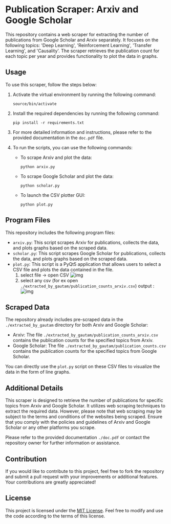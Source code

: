 # Publication Scraper: Arxiv and Google Scholar

This repository contains a web scraper for extracting the number of publications from Google Scholar and Arxiv separately. It focuses on the following topics: 'Deep Learning', 'Reinforcement Learning', 'Transfer Learning', and 'Causality'. The scraper retrieves the publication count for each topic per year and provides functionality to plot the data in graphs.

## Usage

To use this scraper, follow the steps below:

1. Activate the virtual environment by running the following command:

   ```
   source/bin/activate
   ```

2. Install the required dependencies by running the following command:

   ```
   pip install -r requirements.txt
   ```

3. For more detailed information and instructions, please refer to the provided documentation in the `doc.pdf` file.

4. To run the scripts, you can use the following commands:

   - To scrape Arxiv and plot the data:

     ```
     python arxiv.py
     ```

   - To scrape Google Scholar and plot the data:

     ```
     python scholar.py
     ```

   - To launch the CSV plotter GUI:

     ```
     python plot.py
     ```

## Program Files

This repository includes the following program files:

- `arxiv.py`: This script scrapes Arxiv for publications, collects the data, and plots graphs based on the scraped data.
- `scholar.py`: This script scrapes Google Scholar for publications, collects the data, and plots graphs based on the scraped data.
- `plot.py`: This script is a PyQt5 application that allows users to select a CSV file and plots the data contained in the file.
  1. select file -> open CSV
     ![img](https://github.com/gautam132002/ai-publication-per-year/assets/68372911/ec161069-b00d-4b3e-a8e2-5c64d54efb34)
  2. select any csv (for ex open `./extracted_by_gautam/publication_counts_arxiv.csv`)
     output :
     ![img](https://github.com/gautam132002/ai-publication-per-year/assets/68372911/d83c0204-69f3-445f-abcf-71395823ca82)


## Scraped Data

The repository already includes pre-scraped data in the `./extracted_by_gautam` directory for both Arxiv and Google Scholar:

- Arxiv: The file `./extracted_by_gautam/publication_counts_arxiv.csv` contains the publication counts for the specified topics from Arxiv.
- Google Scholar: The file `./extracted_by_gautam/publication_counts.csv` contains the publication counts for the specified topics from Google Scholar.

You can directly use the `plot.py` script on these CSV files to visualize the data in the form of line graphs.

## Additional Details

This scraper is designed to retrieve the number of publications for specific topics from Arxiv and Google Scholar. It utilizes web scraping techniques to extract the required data. However, please note that web scraping may be subject to the terms and conditions of the websites being scraped. Ensure that you comply with the policies and guidelines of Arxiv and Google Scholar or any other platforms you scrape.

Please refer to the provided documentation `./doc.pdf` or contact the repository owner for further information or assistance.

## Contribution

If you would like to contribute to this project, feel free to fork the repository and submit a pull request with your improvements or additional features. Your contributions are greatly appreciated!

## License

This project is licensed under the [MIT License](LICENSE). Feel free to modify and use the code according to the terms of this license.
